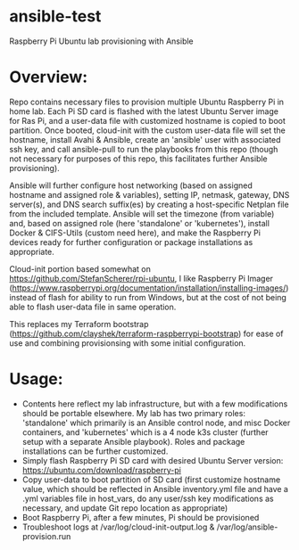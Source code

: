 # ansible-test
Raspberry Pi Ubuntu lab provisioning with Ansible

# Overview: 
Repo contains necessary files to provision multiple Ubuntu Raspberry Pi in home lab. Each Pi SD card is flashed with the latest Ubuntu Server image for Ras Pi, and a user-data file with customized hostname is copied to boot partition. Once booted, cloud-init with the custom user-data file will set the hostname, install Avahi & Ansible, create an 'ansible' user with associated ssh key, and call ansible-pull to run the playbooks from this repo (though not necessary for purposes of this repo, this facilitates further Ansible provisioning).

Ansible will further configure host networking (based on assigned hostname and assigned role & variables), setting IP, netmask, gateway, DNS server(s), and DNS search suffix(es) by creating a host-specific Netplan file from the included template.  Ansible will set the timezone (from variable) and, based on assigned role (here 'standalone' or 'kubernetes'), install Docker & CIFS-Utils (custom need here), and make the Raspberry Pi devices ready for further configuration or package installations as appropriate.

Cloud-init portion based somewhat on https://github.com/StefanScherer/rpi-ubuntu, I like Raspberry Pi Imager (https://www.raspberrypi.org/documentation/installation/installing-images/) instead of flash for ability to run from Windows, but at the cost of not being able to flash user-data file in same operation.

This replaces my Terraform bootstrap (https://github.com/clayshek/terraform-raspberrypi-bootstrap) for ease of use and combining provisionsing with some initial configuration.

# Usage:
- Contents here reflect my lab infrastructure, but with a few modifications should be portable elsewhere. My lab has two primary roles: 'standalone' which primarily is an Ansible control node, and misc Docker containers, and 'kubernetes' which is a 4 node k3s cluster (further setup with a separate Ansible playbook). Roles and package installations can be further customized.
- Simply flash Raspberry Pi SD card with desired Ubuntu Server version: https://ubuntu.com/download/raspberry-pi
- Copy user-data to boot partition of SD card (first customize hostname value, which should be reflected in Ansible inventory.yml file and have a .yml variables file in host_vars, do any user/ssh key modifications as necessary, and update Git repo location as appropriate)
- Boot Raspberry Pi, after a few minutes, Pi should be provisioned 
- Troubleshoot logs at /var/log/cloud-init-output.log & /var/log/ansible-provision.run
